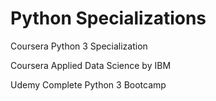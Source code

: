 # Python Specializations

Coursera Python 3 Specialization

Coursera Applied Data Science by IBM

Udemy Complete Python 3 Bootcamp
